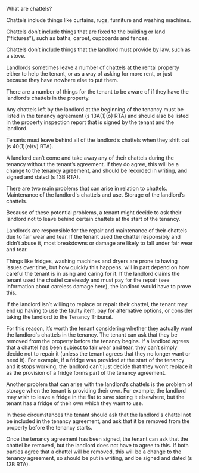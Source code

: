 What are chattels?

Chattels include things like curtains, rugs, furniture and washing machines.

Chattels don’t include things that are fixed to the building or land (“fixtures”), such as baths, carpet, cupboards and fences.

Chattels don’t include things that the landlord must provide by law, such as a stove.

Landlords sometimes leave a number of chattels at the rental property either to help the tenant, or as a way of asking for more rent, or just because they have nowhere else to put them.

There are a number of things for the tenant to be aware of if they have the landlord’s chattels in the property.

Any chattels left by the landlord at the beginning of the tenancy must be listed in the tenancy agreement (s 13A(1)(o) RTA) and should also be listed in the property inspection report that is signed by the tenant and the landlord.

Tenants must leave behind all of the landlord’s chattels when they shift out (s 40(1)(e)(v) RTA).

A landlord can’t come and take away any of their chattels during the tenancy without the tenant’s agreement. If they do agree, this will be a change to the tenancy agreement, and should be recorded in writing, and signed and dated (s 13B RTA).

There are two main problems that can arise in relation to chattels.
Maintenance of the landlord's chattels and use.
Storage of the landlord’s chattels.

Because of these potential problems, a tenant might decide to ask their landlord not to leave behind certain chattels at the start of the tenancy.

Landlords are responsible for the repair and maintenance of their chattels due to fair wear and tear. If the tenant used the chattel responsibly and didn’t abuse it, most breakdowns or damage are likely to fall under fair wear and tear.

Things like fridges, washing machines and dryers are prone to having issues over time, but how quickly this happens, will in part depend on how careful the tenant is in using and caring for it. If the landlord claims the tenant used the chattel carelessly and must pay for the repair (see information about careless damage here), the landlord would have to prove this.

If the landlord isn’t willing to replace or repair their chattel, the tenant may end up having to use the faulty item, pay for alternative options, or consider taking the landlord to the Tenancy Tribunal.

For this reason, it’s worth the tenant considering whether they actually want the landlord's chattels in the tenancy. The tenant can ask that they be removed from the property before the tenancy begins.
If a landlord agrees that a chattel has been subject to fair wear and tear, they can’t simply decide not to repair it (unless the tenant agrees that they no longer want or need it). For example, if a fridge was provided at the start of the tenancy and it stops working, the landlord can’t just decide that they won’t replace it as the provision of a fridge forms part of the tenancy agreement.

Another problem that can arise with the landlord’s chattels is the problem of storage when the tenant is providing their own. For example, the landlord may wish to leave a fridge in the flat to save storing it elsewhere, but the tenant has a fridge of their own which they want to use.

In these circumstances the tenant should ask that the landlord's chattel not be included in the tenancy agreement, and ask that it be removed from the property before the tenancy starts.

Once the tenancy agreement has been signed, the tenant can ask that the chattel be removed, but the landlord does not have to agree to this. If both parties agree that a chattel will be removed, this will be a change to the tenancy agreement, so should be put in writing, and be signed and dated (s 13B RTA).
